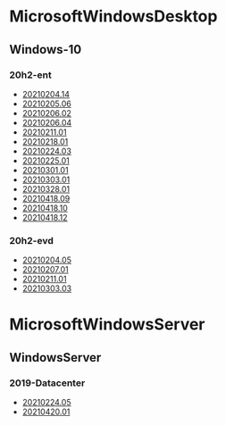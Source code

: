 ﻿# MicrosoftWindowsDesktop

## Windows-10

### 20h2-ent

- [20210204.14](/MicrosoftWindowsDesktop/Windows-10/20h2-ent/20210204.14.md)
- [20210205.06](/MicrosoftWindowsDesktop/Windows-10/20h2-ent/20210205.06.md)
- [20210206.02](/MicrosoftWindowsDesktop/Windows-10/20h2-ent/20210206.02.md)
- [20210206.04](/MicrosoftWindowsDesktop/Windows-10/20h2-ent/20210206.04.md)
- [20210211.01](/MicrosoftWindowsDesktop/Windows-10/20h2-ent/20210211.01.md)
- [20210218.01](/MicrosoftWindowsDesktop/Windows-10/20h2-ent/20210218.01.md)
- [20210224.03](/MicrosoftWindowsDesktop/Windows-10/20h2-ent/20210224.03.md)
- [20210225.01](/MicrosoftWindowsDesktop/Windows-10/20h2-ent/20210225.01.md)
- [20210301.01](/MicrosoftWindowsDesktop/Windows-10/20h2-ent/20210301.01.md)
- [20210303.01](/MicrosoftWindowsDesktop/Windows-10/20h2-ent/20210303.01.md)
- [20210328.01](/MicrosoftWindowsDesktop/Windows-10/20h2-ent/20210328.01.md)
- [20210418.09](/MicrosoftWindowsDesktop/Windows-10/20h2-ent/20210418.09.md)
- [20210418.10](/MicrosoftWindowsDesktop/Windows-10/20h2-ent/20210418.10.md)
- [20210418.12](/MicrosoftWindowsDesktop/Windows-10/20h2-ent/20210418.12.md)

### 20h2-evd

- [20210204.05](/MicrosoftWindowsDesktop/Windows-10/20h2-evd/20210204.05.md)
- [20210207.01](/MicrosoftWindowsDesktop/Windows-10/20h2-evd/20210207.01.md)
- [20210211.01](/MicrosoftWindowsDesktop/Windows-10/20h2-evd/20210211.01.md)
- [20210303.03](/MicrosoftWindowsDesktop/Windows-10/20h2-evd/20210303.03.md)

# MicrosoftWindowsServer

## WindowsServer

### 2019-Datacenter

- [20210224.05](/MicrosoftWindowsServer/WindowsServer/2019-Datacenter/20210224.05.md)
- [20210420.01](/MicrosoftWindowsServer/WindowsServer/2019-Datacenter/20210420.01.md)